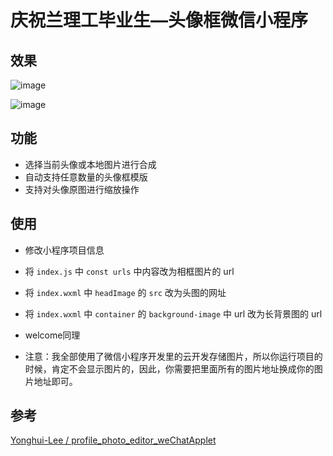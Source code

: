 # 庆祝兰理工毕业生—头像框微信小程序





## 效果

![image](https://user-images.githubusercontent.com/56242720/127993558-7d2123fe-1af6-467b-b14c-14f7fe034f9d.png)



![image](https://user-images.githubusercontent.com/56242720/127993572-ed5ad586-e1e4-46c1-827b-ba7be3040f7a.png)




## 功能

- 选择当前头像或本地图片进行合成
- 自动支持任意数量的头像框模版
- 支持对头像原图进行缩放操作

## 使用
- 修改小程序项目信息

- 将 `index.js` 中 `const urls` 中内容改为相框图片的 url

- 将 `index.wxml` 中 `headImage` 的 `src` 改为头图的网址

- 将 `index.wxml` 中 `container` 的 `background-image` 中 url 改为长背景图的 url

- welcome同理

    

- 注意：我全部使用了微信小程序开发里的云开发存储图片，所以你运行项目的时候，肯定不会显示图片的，因此，你需要把里面所有的图片地址换成你的图片地址即可。

## 参考
[Yonghui-Lee
/
profile_photo_editor_weChatApplet](https://github.com/Yonghui-Lee/profile_photo_editor_weChatApplet)
